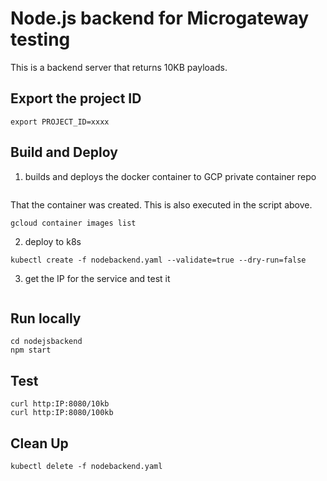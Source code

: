 # Node.js backend for Microgateway testing
This is a backend server that returns 10KB payloads.

## Export the project ID
```
export PROJECT_ID=xxxx
```


## Build and Deploy

1. builds and deploys the docker container to GCP private container repo
```./dockerbuildk8s.sh
```

That the container was created. This is also executed in the script above.
```
gcloud container images list
```

2.  deploy to k8s
```
kubectl create -f nodebackend.yaml --validate=true --dry-run=false
```

3. get the IP for the service and test it

```kubectl get svc
```

## Run locally

```
cd nodejsbackend
npm start
```


## Test
```
curl http:IP:8080/10kb
curl http:IP:8080/100kb
```


## Clean Up
```
kubectl delete -f nodebackend.yaml
```
